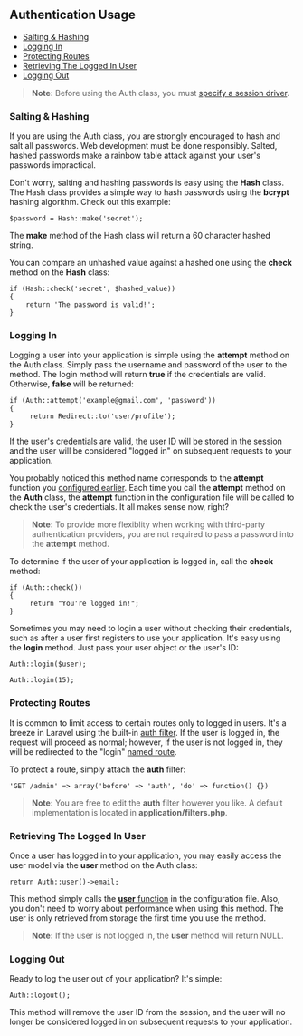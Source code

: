 ## Authentication Usage

- [Salting & Hashing](#hash)
- [Logging In](#login)
- [Protecting Routes](#filter)
- [Retrieving The Logged In User](#user)
- [Logging Out](#logout)

> **Note:** Before using the Auth class, you must [specify a session driver](/docs/public/session/config).

<a name="hash"></a>
### Salting & Hashing

If you are using the Auth class, you are strongly encouraged to hash and salt all passwords. Web development must be done responsibly. Salted, hashed passwords make a rainbow table attack against your user's passwords impractical.

Don't worry, salting and hashing passwords is easy using the **Hash** class. The Hash class provides a simple way to hash passwords using the **bcrypt** hashing algorithm. Check out this example:

	$password = Hash::make('secret');

The **make** method of the Hash class will return a 60 character hashed string.

You can compare an unhashed value against a hashed one using the **check** method on the **Hash** class:

	if (Hash::check('secret', $hashed_value))
	{
		return 'The password is valid!';
	}

<a name="login"></a>
### Logging In

Logging a user into your application is simple using the **attempt** method on the Auth class. Simply pass the username and password of the user to the method. The login method will return **true** if the credentials are valid. Otherwise, **false** will be returned:

	if (Auth::attempt('example@gmail.com', 'password'))
	{
	     return Redirect::to('user/profile');
	}

If the user's credentials are valid, the user ID will be stored in the session and the user will be considered "logged in" on subsequent requests to your application.

You probably noticed this method name corresponds to the **attempt** function you [configured earlier](/docs/public/auth/config#attempt). Each time you call the **attempt** method on the **Auth** class, the **attempt** function in the configuration file will be called to check the user's credentials. It all makes sense now, right?

> **Note:** To provide more flexiblity when working with third-party authentication providers, you are not required to pass a password into the **attempt** method.

To determine if the user of your application is logged in, call the **check** method:

	if (Auth::check())
	{
	     return "You're logged in!";
	}

Sometimes you may need to login a user without checking their credentials, such as after a user first registers to use your application. It's easy using the **login** method. Just pass your user object or the user's ID:

	Auth::login($user);

	Auth::login(15);

<a name="filter"></a>
### Protecting Routes

It is common to limit access to certain routes only to logged in users. It's a breeze in Laravel using the built-in [auth filter](/docs/public/start/routes#filters). If the user is logged in, the request will proceed as normal; however, if the user is not logged in, they will be redirected to the "login" [named route](/docs/public/start/routes#named).

To protect a route, simply attach the **auth** filter:

	'GET /admin' => array('before' => 'auth', 'do' => function() {})

> **Note:** You are free to edit the **auth** filter however you like. A default implementation is located in **application/filters.php**.

<a name="user"></a>
### Retrieving The Logged In User

Once a user has logged in to your application, you may easily access the user model via the **user** method on the Auth class:

	return Auth::user()->email;

This method simply calls the [**user** function](/docs/public/auth/config#user) in the configuration file. Also, you don't need to worry about performance when using this method. The user is only retrieved from storage the first time you use the method.

> **Note:** If the user is not logged in, the **user** method will return NULL.

<a name="logout"></a>
### Logging Out

Ready to log the user out of your application? It's simple:

	Auth::logout();

This method will remove the user ID from the session, and the user will no longer be considered logged in on subsequent requests to your application.
